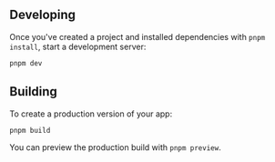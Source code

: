 ## Developing

Once you've created a project and installed dependencies with `pnpm install`, start a development server:

```bash
pnpm dev
```

## Building

To create a production version of your app:

```bash
pnpm build
```

You can preview the production build with `pnpm preview`.
